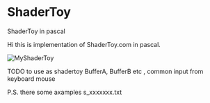 # ShaderToy
ShaderToy in pascal

Hi this is implementation of ShaderToy.com in pascal.


![MyShaderToy](https://user-images.githubusercontent.com/54273278/211006593-0dc1666c-4843-4751-b0ea-4c97d970bc98.png)

TODO
to use as shadertoy BufferA, BufferB etc , common
input from keyboard mouse

P.S. there some axamples s_xxxxxxx.txt
